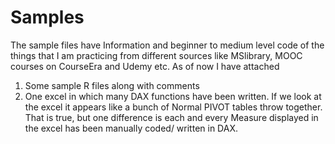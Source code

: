 # Samples
The sample files have Information and beginner to medium level code of the things that I am practicing 
from different sources like MSlibrary, MOOC courses on CourseEra and Udemy etc.
As of now I have attached 
1. Some sample R files along with comments 
2. One excel in which many DAX functions have been written. If we look at the excel it appears like a bunch of Normal PIVOT tables throw together. That is true, but one difference is each and every Measure displayed in the excel has been manually coded/ written in DAX.   
